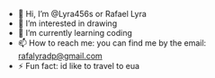 - 👋 Hi, I’m @Lyra456s or Rafael Lyra
- 👀 I’m interested in drawing
- 🌱 I’m currently learning coding
- 📫 How to reach me: you can find me by the email: rafalyradp@gmail.com
- ⚡ Fun fact: id like to travel to eua 

<!---
Lyra456s/Lyra456s is a ✨ special ✨ repository because its `README.md` (this file) appears on your GitHub profile.
You can click the Preview link to take a look at your changes.
--->
